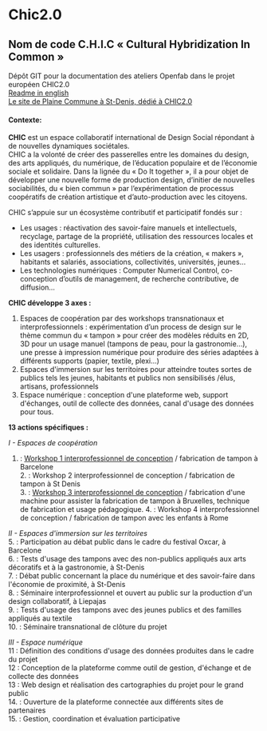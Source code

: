 # Chic2.0
## Nom de code C.H.I.C « Cultural Hybridization In Common »
Dépôt GIT pour la documentation des ateliers Openfab dans le projet européen CHIC2.0  
[Readme in english](https://github.com/openfab-lab/chic2.0/blob/master/Readme-EN.md)  
[Le site de Plaine Commune à St-Denis, dédié à CHIC2.0](http://www.projet-chic.plainecommune.fr/chic/le-projet/#.WShCIW4lGM8)

#### Contexte:
**CHIC** est un espace collaboratif international de Design Social répondant à de nouvelles dynamiques sociétales.  
CHIC a la volonté de créer des passerelles entre les domaines du design, des arts appliqués, du numérique, de l’éducation populaire et de l’économie sociale et solidaire. Dans la lignée du « Do It together », il a pour objet de développer une nouvelle forme de production design,  d’initier de nouvelles sociabilités, du « bien commun » par l’expérimentation de processus coopératifs de création artistique et d’auto-production avec les citoyens.

CHIC s’appuie sur un écosystème contributif et participatif fondés sur :  
- Les usages : réactivation des savoir-faire manuels et intellectuels, recyclage, partage de la propriété, utilisation des ressources locales et des identités culturelles.
- Les usagers : professionnels des métiers de la création, « makers », habitants et salariés, associations, collectivités, universités, jeunes…
- Les technologies numériques : Computer Numerical Control, co-conception d’outils de management, de recherche contributive, de diffusion…  

**CHIC développe 3 axes :**  

1. Espaces de coopération par des workshops transnationaux et interprofessionnels : expérimentation d’un process de design sur le thème commun du « tampon » pour créer des modèles réduits en 2D, 3D pour un usage manuel (tampons de peau, pour la gastronomie…), une presse à impression numérique pour produire des séries adaptées à différents supports (papier, textile, plexi…)  
2. Espaces d'immersion sur les territoires pour atteindre toutes sortes de publics tels les jeunes, habitants et publics non sensibilisés /élus, artisans, professionnels    
3. Espace numérique : conception d'une plateforme web, support d'échanges, outil de collecte des données, canal d'usage des données pour tous.    

**13 actions spécifiques :**  

*I - Espaces de coopération*  
1. : [Workshop 1 interprofessionnel de conception](https://github.com/openfab-lab/chic2.0/blob/master/Workshop1-BCN.md) / fabrication de tampon à Barcelone  
2. : Workshop 2 interprofessionnel de conception / fabrication de tampon à St Denis  
3. : [Workshop 3 interprofessionnel de conception](https://github.com/openfab-lab/chic2.0/blob/master/03BXL/README.md) / fabrication d'une machine pour assister la fabrication de tampon à Bruxelles, technique de fabrication et usage pédagogique.
4. : Workshop 4 interprofessionnel de conception / fabrication de tampon avec les enfants à Rome  

*II - Espaces d'immersion sur les territoires*  
5. : Participation au débat public dans le cadre du festival Oxcar, à Barcelone  
6. : Tests d'usage des tampons avec des non-publics appliqués aux arts décoratifs et à la gastronomie, à St-Denis  
7. : Débat public concernant la place du numérique et des savoir-faire dans l'économie de proximité, à St-Denis  
8. : Séminaire interprofessionnel et ouvert au public sur la production d'un design collaboratif, à Liepajas  
9. : Tests d'usage des tampons avec des jeunes publics et des familles appliqués au textile   
10. : Séminaire transnational de clôture du projet   

*III - Espace numérique*  
11 : Définition des conditions d'usage des données produites dans le cadre du projet  
12 : Conception de la plateforme comme outil de gestion, d'échange et de collecte des données  
13 : Web design et réalisation des cartographies du projet pour le grand public  
14. : Ouverture de la plateforme connectée aux différents sites de partenaires   
15. : Gestion, coordination et évaluation participative  

